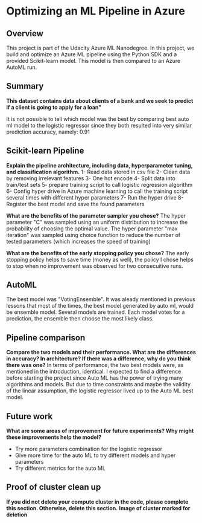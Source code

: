 # Optimizing an ML Pipeline in Azure

## Overview
This project is part of the Udacity Azure ML Nanodegree.
In this project, we build and optimize an Azure ML pipeline using the Python SDK and a provided Scikit-learn model.
This model is then compared to an Azure AutoML run.

## Summary
**This dataset contains data about clients of a bank and we seek to predict if a client is going to apply for a loan"**

It is not possible to tell which model was the best by comparing best auto ml model to the logistic regressor since they both resulted into very similar prediction accuracy, namely: 0.91

## Scikit-learn Pipeline
**Explain the pipeline architecture, including data, hyperparameter tuning, and classification algorithm.**
1- Read data stored in csv file
2- Clean data by removing irrelevant features
3- One hot encode
4- Split data into train/test sets
5- prepare training script to call logistic regression algorithm
6- Config hyper drive in Azure machine learning to call the training script several times with different hyper parameters
7- Run the hyper drive
8- Register the best model and save the found parameters 


**What are the benefits of the parameter sampler you chose?**
The hyper parameter "C" was sampled using an uniform distribution to increase the probability of choosing the optimal value.
The hyper parameter "max iteration" was sampled using choice function to reduce the number of tested parameters (which increases the speed of training)

**What are the benefits of the early stopping policy you chose?**
The early stopping policy helps to save time (money as well), the policy I chose helps to stop when no improvement was observed for two consecuitive runs.
## AutoML
The best model was "VotingEnsemble". It was aleady mentioned in previous lessons that most of the times, the best model generated by auto ml, would be ensemble model. Several models are trained. Each model votes for a prediction, the ensemble then choose the most likely class.

## Pipeline comparison
**Compare the two models and their performance. What are the differences in accuracy? In architecture? If there was a difference, why do you think there was one?**
In terms of performance, the two best models were, as mentioned in the introduction, identical. I expected to find a difference before starting the project since Auto ML has the power of trying many algorithms and models. But due to time constraints and maybe the validity of the linear assumption, the logistic regressor lived up to the Auto ML best model.

## Future work
**What are some areas of improvement for future experiments? Why might these improvements help the model?**
- Try more parameters combination for the logistic regressor
- Give more time for the auto ML to try different models and hyper parameters
- Try different metrics for the auto ML
 


## Proof of cluster clean up
**If you did not delete your compute cluster in the code, please complete this section. Otherwise, delete this section.**
**Image of cluster marked for deletion**
